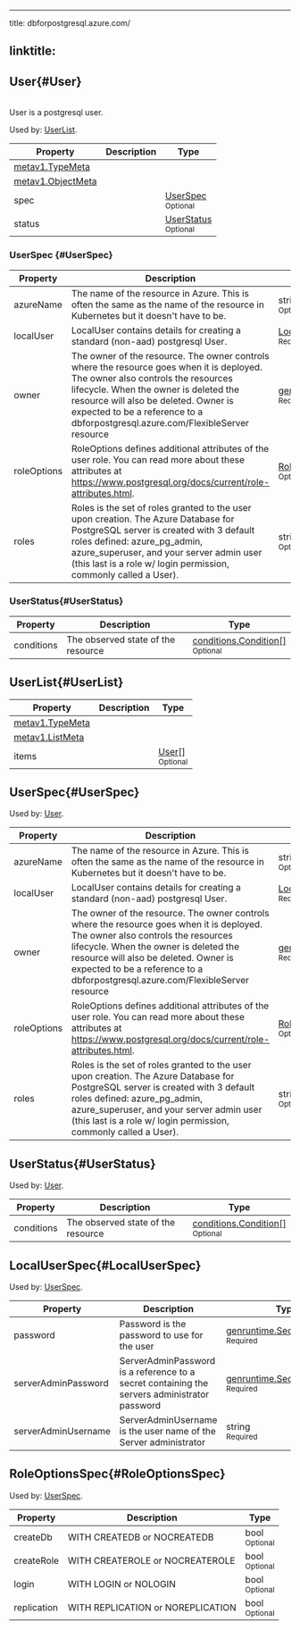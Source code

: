 ---

title: dbforpostgresql.azure.com/

linktitle:
----------

User{#User}
-----------

<br/>User is a postgresql user.

Used by: [UserList](#UserList).

| Property                                                                                | Description | Type                                                  |
|-----------------------------------------------------------------------------------------|-------------|-------------------------------------------------------|
| [metav1.TypeMeta](https://pkg.go.dev/k8s.io/apimachinery/pkg/apis/meta/v1#TypeMeta)     |             |                                                       |
| [metav1.ObjectMeta](https://pkg.go.dev/k8s.io/apimachinery/pkg/apis/meta/v1#ObjectMeta) |             |                                                       |
| spec                                                                                    |             | [UserSpec](#UserSpec)<br/><small>Optional</small>     |
| status                                                                                  |             | [UserStatus](#UserStatus)<br/><small>Optional</small> |

### UserSpec {#UserSpec}

| Property    | Description                                                                                                                                                                                                                                                                                         | Type                                                                                                                                                                     |
|-------------|-----------------------------------------------------------------------------------------------------------------------------------------------------------------------------------------------------------------------------------------------------------------------------------------------------|--------------------------------------------------------------------------------------------------------------------------------------------------------------------------|
| azureName   | The name of the resource in Azure. This is often the same as the name of the resource in Kubernetes but it doesn't have to be.                                                                                                                                                                      | string<br/><small>Optional</small>                                                                                                                                       |
| localUser   | LocalUser contains details for creating a standard (non-aad) postgresql User.                                                                                                                                                                                                                       | [LocalUserSpec](#LocalUserSpec)<br/><small>Required</small>                                                                                                              |
| owner       | The owner of the resource. The owner controls where the resource goes when it is deployed. The owner also controls the resources lifecycle. When the owner is deleted the resource will also be deleted. Owner is expected to be a reference to a dbforpostgresql.azure.com/FlexibleServer resource | [genruntime.KubernetesOwnerReference](https://pkg.go.dev/github.com/Azure/azure-service-operator/v2/pkg/genruntime#KubernetesOwnerReference)<br/><small>Required</small> |
| roleOptions | RoleOptions defines additional attributes of the user role. You can read more about these attributes at https://www.postgresql.org/docs/current/role-attributes.html.                                                                                                                               | [RoleOptionsSpec](#RoleOptionsSpec)<br/><small>Optional</small>                                                                                                          |
| roles       | Roles is the set of roles granted to the user upon creation. The Azure Database for PostgreSQL server is created with 3 default roles defined: azure_pg_admin, azure_superuser, and your server admin user (this last is a role w/ login permission, commonly called a User).                       | string[]<br/><small>Optional</small>                                                                                                                                     |

### UserStatus{#UserStatus}

| Property   | Description                        | Type                                                                                                                                                    |
|------------|------------------------------------|---------------------------------------------------------------------------------------------------------------------------------------------------------|
| conditions | The observed state of the resource | [conditions.Condition[]](https://pkg.go.dev/github.com/Azure/azure-service-operator/v2/pkg/genruntime/conditions#Condition)<br/><small>Optional</small> |

UserList{#UserList}
-------------------

| Property                                                                            | Description | Type                                        |
|-------------------------------------------------------------------------------------|-------------|---------------------------------------------|
| [metav1.TypeMeta](https://pkg.go.dev/k8s.io/apimachinery/pkg/apis/meta/v1#TypeMeta) |             |                                             |
| [metav1.ListMeta](https://pkg.go.dev/k8s.io/apimachinery/pkg/apis/meta/v1#ListMeta) |             |                                             |
| items                                                                               |             | [User[]](#User)<br/><small>Optional</small> |

UserSpec{#UserSpec}
-------------------

Used by: [User](#User).

| Property    | Description                                                                                                                                                                                                                                                                                         | Type                                                                                                                                                                     |
|-------------|-----------------------------------------------------------------------------------------------------------------------------------------------------------------------------------------------------------------------------------------------------------------------------------------------------|--------------------------------------------------------------------------------------------------------------------------------------------------------------------------|
| azureName   | The name of the resource in Azure. This is often the same as the name of the resource in Kubernetes but it doesn't have to be.                                                                                                                                                                      | string<br/><small>Optional</small>                                                                                                                                       |
| localUser   | LocalUser contains details for creating a standard (non-aad) postgresql User.                                                                                                                                                                                                                       | [LocalUserSpec](#LocalUserSpec)<br/><small>Required</small>                                                                                                              |
| owner       | The owner of the resource. The owner controls where the resource goes when it is deployed. The owner also controls the resources lifecycle. When the owner is deleted the resource will also be deleted. Owner is expected to be a reference to a dbforpostgresql.azure.com/FlexibleServer resource | [genruntime.KubernetesOwnerReference](https://pkg.go.dev/github.com/Azure/azure-service-operator/v2/pkg/genruntime#KubernetesOwnerReference)<br/><small>Required</small> |
| roleOptions | RoleOptions defines additional attributes of the user role. You can read more about these attributes at https://www.postgresql.org/docs/current/role-attributes.html.                                                                                                                               | [RoleOptionsSpec](#RoleOptionsSpec)<br/><small>Optional</small>                                                                                                          |
| roles       | Roles is the set of roles granted to the user upon creation. The Azure Database for PostgreSQL server is created with 3 default roles defined: azure_pg_admin, azure_superuser, and your server admin user (this last is a role w/ login permission, commonly called a User).                       | string[]<br/><small>Optional</small>                                                                                                                                     |

UserStatus{#UserStatus}
-----------------------

Used by: [User](#User).

| Property   | Description                        | Type                                                                                                                                                    |
|------------|------------------------------------|---------------------------------------------------------------------------------------------------------------------------------------------------------|
| conditions | The observed state of the resource | [conditions.Condition[]](https://pkg.go.dev/github.com/Azure/azure-service-operator/v2/pkg/genruntime/conditions#Condition)<br/><small>Optional</small> |

LocalUserSpec{#LocalUserSpec}
-----------------------------

Used by: [UserSpec](#UserSpec).

| Property            | Description                                                                                  | Type                                                                                                                                                   |
|---------------------|----------------------------------------------------------------------------------------------|--------------------------------------------------------------------------------------------------------------------------------------------------------|
| password            | Password is the password to use for the user                                                 | [genruntime.SecretReference](https://pkg.go.dev/github.com/Azure/azure-service-operator/v2/pkg/genruntime#SecretReference)<br/><small>Required</small> |
| serverAdminPassword | ServerAdminPassword is a reference to a secret containing the servers administrator password | [genruntime.SecretReference](https://pkg.go.dev/github.com/Azure/azure-service-operator/v2/pkg/genruntime#SecretReference)<br/><small>Required</small> |
| serverAdminUsername | ServerAdminUsername is the user name of the Server administrator                             | string<br/><small>Required</small>                                                                                                                     |

RoleOptionsSpec{#RoleOptionsSpec}
---------------------------------

Used by: [UserSpec](#UserSpec).

| Property    | Description                       | Type                             |
|-------------|-----------------------------------|----------------------------------|
| createDb    | WITH CREATEDB or NOCREATEDB       | bool<br/><small>Optional</small> |
| createRole  | WITH CREATEROLE or NOCREATEROLE   | bool<br/><small>Optional</small> |
| login       | WITH LOGIN or NOLOGIN             | bool<br/><small>Optional</small> |
| replication | WITH REPLICATION or NOREPLICATION | bool<br/><small>Optional</small> |
